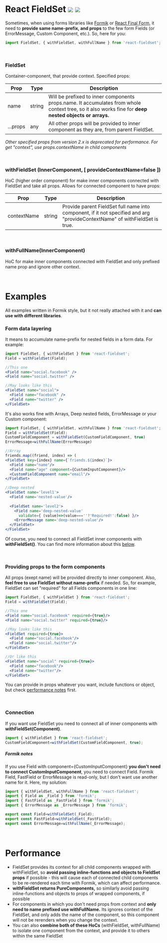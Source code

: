 # React FieldSet [![](https://img.shields.io/npm/v/react-fieldset.svg?style=flat)](https://www.npmjs.com/package/react-fieldset) ![](https://img.shields.io/bundlephobia/minzip/react-fieldset.svg?style=flat)

Sometimes, when using forms libraries like [Formik](http://github.com/jaredpalmer/formik) or [React Final Form](https://github.com/final-form/react-final-form), it need to **provide same name-prefix, and props** to the few form Fields (or ErrorMessage, Custom Component, etc.). So, here for you: 
```javascript
import FieldSet, { withFieldSet, withFullName } from 'react-fieldset';
```
<br/>

### FieldSet
Container-component, that provide context. Specified props:

Prop | Type | Description
-----|------|-----------
name | string | Will be prefixed to inner components props.name. It accumulates from whole context tree, so it also works fine for **deep nested objects or arrays.**
...props | any | All other props will be provided to inner component as they are, from parent FieldSet.

*Other specified props from version 2.x is deprecated for performance. For get "context", use props.contextName in child components*

<br/>

### withFieldSet (InnerComponent, [ provideContextName=false ]) 
HoC (higher order component) for make inner components connected with FieldSet and take all props. Allows for connected component to have props:

Prop | Type | Description
-----|------|-----------
contextName | string | Provide parent FieldSet full name into component, if it not specified and arg "provideContextName" of withFieldSet is true.

<br/>

### withFullName(InnerComponent)
HoC for make inner components connected with FieldSet and only prefixed name prop and ignore other context.

<br/>
  
# Examples
All examples written in Formik style, but it not really attached with it and **can use with different libraries**.

### Form data layering 
It means to accumulate name-prefix for nested fields in a form data. For example: 
```jsx
import FieldSet, { withFieldSet } from 'react-fieldset';
Field = withFieldSet(Field);

//This one
<Field name="social.facebook" />
<Field name="social.twitter" />

//May looks like this
<FieldSet name="social">
  <Field name="facebook" />
  <Field name="twitter" />
</FieldSet>
```
It's also works fine with Arrays, Deep nested fields, ErrorMessage or your Custom component:
```jsx
import FieldSet, { withFieldSet, withFullName } from 'react-fieldset';
Field = withFieldSet(Field);
CustomFieldComponent = withFieldSet(CustomFieldComponent, true)
ErrorMessage=withFullName(ErrorMessage)

//Array
friends.map((friend, index) => (
<FieldSet key={index} name={`friends.${index}`}>
  <Field name="name"/>
  <Field name="age" component={CustomInputComponent}/>
  <CustomFieldComponent name="email"/>
</FieldSet>

//Deep nested
<FieldSet name='level1'>
  <Field name='nested-value'/>
  
  <FieldSet name='level2'>
    <Field name='deep-nested-value' 
      validate={ (value)=>(value===''?'Required!':false) }/>
    <ErrorMessage name='deep-nested-value'/>
  </FieldSet>
</FieldSet>
```
Of course, you need to connect all FieldSet inner components with **withFieldSet()**. You can find more information about this [below](#connection).

<br/>

### Providing props to the form components
All props (exept name) will be provided directly to inner component. Also, **feel free to use FieldSet without name-prefix** if needed. So, for example, FieldSet can set "required" for all Fields components in one line:
```jsx
import FieldSet, { withFieldSet } from 'react-fieldset';
Field = withFieldSet(Field);

//This one
<Field name="social.facebook" required={true}/>
<Field name="social.twitter" required={true}/>

//May looks like this
<FieldSet required={true}>
  <Field name="social.facebook"/>
  <Field name="social.twitter"/>
</FieldSet>

//Or like this
<FieldSet name="social" required={true}>
  <Field name="facebook"/>
  <Field name="twitter"/>
</FieldSet>

```
You can provide in props whatever you want, include functions or object, but check [performance notes](#performance) first.

<br/>

### Connection
If you want use FieldSet you need to connect all of inner components with **withFieldSet(Component)**.  
```javascript
import { withFieldSet } from 'react-fieldset';
CustomFieldComponent=withFieldSet(CustomFieldComponent, true);
```
##### Formik notes
If you use Field with component={CustomInputComponent} **you don't need to connect CustomInputComponent**, you need to connect Field. Formik Field, FastField or ErrorMessage is read-only, but I don't want use another name for it. Here, my solution:
```javascript
import { withFieldSet, withFullName } from 'react-fieldset';
import { Field as _Field } from 'formik';
import { FastField as _FastField } from 'formik';
import { ErrorMessage as _ErrorMessage } from 'formik';

export const Field=withFieldSet(_Field);
export const FastField=withFieldSet(_FastField);
export const ErrorMessage=withFullName(_ErrorMessage);
```

<br/>

# Performance
* FieldSet provides its context for all child components wrapped with withFieldSet, so **avoid passing inline-functions and objects to FieldSet props** if possible - this will cause each of connected child components to be re-rendered each time with Formik, which can affect performance. 
* **withFieldSet returns PureComponents,** so similarly avoid passing inline-functions and objects to props of wrapped components, if possible
* For components in which you don't need props from context and **only need to name prefixed use withFullName.** Its ignores context of the FieldSet, and only adds the name of the component, so this component will not be rerenders when you change the context.
* You can also **combine both of these HoCs** (withFieldSet, withFullName) to isolate one component from the context, and provide it to others within the same FieldSet
